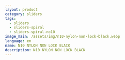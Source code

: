 ```yaml
---
layout: product
category: sliders
tags:
  - sliders
  - sliders-spiral
  - sliders-spiral-no10
image_main: /assets/img/n10-nylon-non-lock-black.webp
language: en
name: N10 NYLON NON LOCK BLACK
description: N10 NYLON NON LOCK BLACK
---
```

